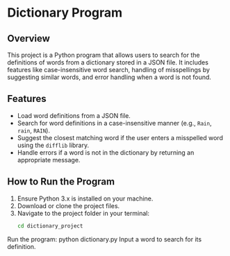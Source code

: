 # Dictionary Program

## Overview
This project is a Python program that allows users to search for the definitions of words from a dictionary stored in a JSON file. It includes features like case-insensitive word search, handling of misspellings by suggesting similar words, and error handling when a word is not found.

## Features
- Load word definitions from a JSON file.
- Search for word definitions in a case-insensitive manner (e.g., `Rain`, `rain`, `RAIN`).
- Suggest the closest matching word if the user enters a misspelled word using the `difflib` library.
- Handle errors if a word is not in the dictionary by returning an appropriate message.

## How to Run the Program
1. Ensure Python 3.x is installed on your machine.
2. Download or clone the project files.
3. Navigate to the project folder in your terminal:
   ```bash
   cd dictionary_project
Run the program:
python dictionary.py
Input a word to search for its definition.